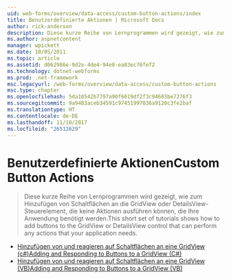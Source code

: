 ```yaml
---
uid: web-forms/overview/data-access/custom-button-actions/index
title: Benutzerdefinierte Aktionen | Microsoft Docs
author: rick-anderson
description: Diese kurze Reihe von Lernprogrammen wird gezeigt, wie zum Hinzufügen von Schaltflächen an die GridView oder DetailsView-Steuerelement, die keine Aktionen ausführen können, die Ihre Anwendung benötigt werden.
ms.author: aspnetcontent
manager: wpickett
ms.date: 10/05/2011
ms.topic: article
ms.assetid: d062986e-9d2e-4de4-94e8-ea83ec76fef2
ms.technology: dotnet-webforms
ms.prod: .net-framework
msc.legacyurl: /web-forms/overview/data-access/custom-button-actions
msc.type: chapter
ms.openlocfilehash: 5da10542b7797a90f6019df2f3c94603be7276f3
ms.sourcegitcommit: 9a9483aceb34591c97451997036a9120c3fe2baf
ms.translationtype: HT
ms.contentlocale: de-DE
ms.lasthandoff: 11/10/2017
ms.locfileid: "26512629"
---
```

<a name="custom-button-actions"></a><span data-ttu-id="fc5bb-103">Benutzerdefinierte Aktionen</span><span class="sxs-lookup"><span data-stu-id="fc5bb-103">Custom Button Actions</span></span>
====================
> <span data-ttu-id="fc5bb-104">Diese kurze Reihe von Lernprogrammen wird gezeigt, wie zum Hinzufügen von Schaltflächen an die GridView oder DetailsView-Steuerelement, die keine Aktionen ausführen können, die Ihre Anwendung benötigt werden.</span><span class="sxs-lookup"><span data-stu-id="fc5bb-104">This short set of tutorials shows how to add buttons to the GridView or DetailsView control that can perform any actions that your application needs.</span></span>


- [<span data-ttu-id="fc5bb-105">Hinzufügen von und reagieren auf Schaltflächen an eine GridView (c#)</span><span class="sxs-lookup"><span data-stu-id="fc5bb-105">Adding and Responding to Buttons to a GridView (C#)</span></span>](adding-and-responding-to-buttons-to-a-gridview-cs.md)
- [<span data-ttu-id="fc5bb-106">Hinzufügen von und reagieren auf Schaltflächen an eine GridView (VB)</span><span class="sxs-lookup"><span data-stu-id="fc5bb-106">Adding and Responding to Buttons to a GridView (VB)</span></span>](adding-and-responding-to-buttons-to-a-gridview-vb.md)
